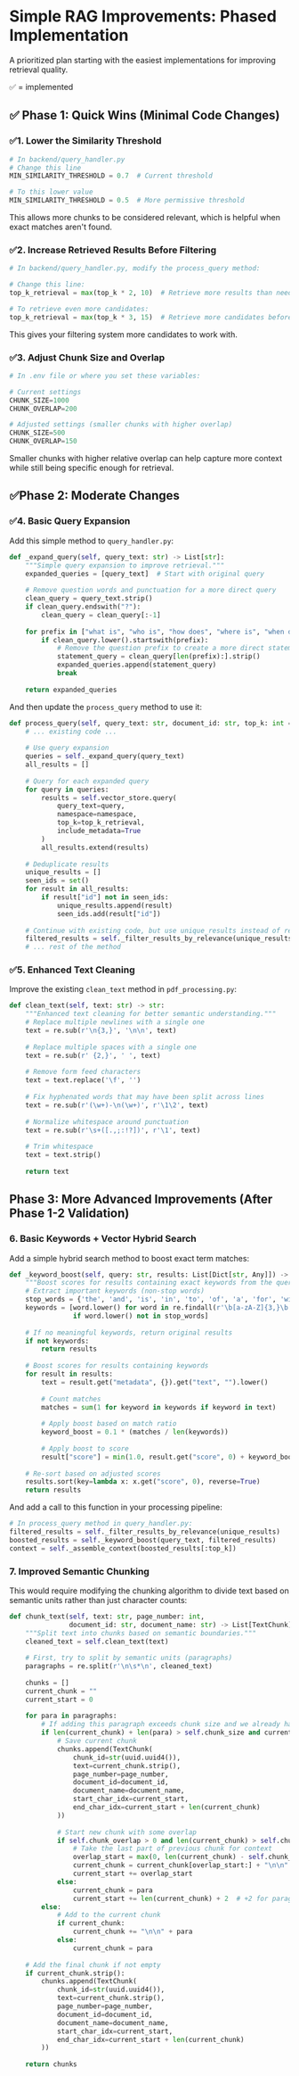 # Simple RAG Improvements: Phased Implementation

A prioritized plan starting with the easiest implementations for improving retrieval quality.

✅ = implemented

## ✅ Phase 1: Quick Wins (Minimal Code Changes)

### ✅1. Lower the Similarity Threshold

```python
# In backend/query_handler.py
# Change this line
MIN_SIMILARITY_THRESHOLD = 0.7  # Current threshold

# To this lower value
MIN_SIMILARITY_THRESHOLD = 0.5  # More permissive threshold
```

This allows more chunks to be considered relevant, which is helpful when exact matches aren't found.

### ✅2. Increase Retrieved Results Before Filtering

```python
# In backend/query_handler.py, modify the process_query method:

# Change this line:
top_k_retrieval = max(top_k * 2, 10)  # Retrieve more results than needed for filtering

# To retrieve even more candidates:
top_k_retrieval = max(top_k * 3, 15)  # Retrieve more candidates before filtering
```

This gives your filtering system more candidates to work with.

### ✅3. Adjust Chunk Size and Overlap

```python
# In .env file or where you set these variables:

# Current settings
CHUNK_SIZE=1000
CHUNK_OVERLAP=200

# Adjusted settings (smaller chunks with higher overlap)
CHUNK_SIZE=500
CHUNK_OVERLAP=150
```

Smaller chunks with higher relative overlap can help capture more context while still being specific enough for retrieval.

## ✅Phase 2: Moderate Changes

### ✅4. Basic Query Expansion

Add this simple method to `query_handler.py`:

```python
def _expand_query(self, query_text: str) -> List[str]:
    """Simple query expansion to improve retrieval."""
    expanded_queries = [query_text]  # Start with original query
    
    # Remove question words and punctuation for a more direct query
    clean_query = query_text.strip()
    if clean_query.endswith("?"):
        clean_query = clean_query[:-1]
    
    for prefix in ["what is", "who is", "how does", "where is", "when did", "why does"]:
        if clean_query.lower().startswith(prefix):
            # Remove the question prefix to create a more direct statement
            statement_query = clean_query[len(prefix):].strip()
            expanded_queries.append(statement_query)
            break
    
    return expanded_queries
```

And then update the `process_query` method to use it:

```python
def process_query(self, query_text: str, document_id: str, top_k: int = 5) -> Dict[str, Any]:
    # ... existing code ...
    
    # Use query expansion
    queries = self._expand_query(query_text)
    all_results = []
    
    # Query for each expanded query
    for query in queries:
        results = self.vector_store.query(
            query_text=query,
            namespace=namespace,
            top_k=top_k_retrieval,
            include_metadata=True
        )
        all_results.extend(results)
    
    # Deduplicate results
    unique_results = []
    seen_ids = set()
    for result in all_results:
        if result["id"] not in seen_ids:
            unique_results.append(result)
            seen_ids.add(result["id"])
    
    # Continue with existing code, but use unique_results instead of results
    filtered_results = self._filter_results_by_relevance(unique_results)
    # ... rest of the method
```

### ✅5. Enhanced Text Cleaning

Improve the existing `clean_text` method in `pdf_processing.py`:

```python
def clean_text(self, text: str) -> str:
    """Enhanced text cleaning for better semantic understanding."""
    # Replace multiple newlines with a single one
    text = re.sub(r'\n{3,}', '\n\n', text)
    
    # Replace multiple spaces with a single one
    text = re.sub(r' {2,}', ' ', text)
    
    # Remove form feed characters
    text = text.replace('\f', '')
    
    # Fix hyphenated words that may have been split across lines
    text = re.sub(r'(\w+)-\n(\w+)', r'\1\2', text)
    
    # Normalize whitespace around punctuation
    text = re.sub(r'\s+([.,;:!?])', r'\1', text)
    
    # Trim whitespace
    text = text.strip()
    
    return text
```

## Phase 3: More Advanced Improvements (After Phase 1-2 Validation)

### 6. Basic Keywords + Vector Hybrid Search

Add a simple hybrid search method to boost exact term matches:

```python
def _keyword_boost(self, query: str, results: List[Dict[str, Any]]) -> List[Dict[str, Any]]:
    """Boost scores for results containing exact keywords from the query."""
    # Extract important keywords (non-stop words)
    stop_words = {'the', 'and', 'is', 'in', 'to', 'of', 'a', 'for', 'with', 'on', 'at'}
    keywords = [word.lower() for word in re.findall(r'\b[a-zA-Z]{3,}\b', query)
                if word.lower() not in stop_words]
    
    # If no meaningful keywords, return original results
    if not keywords:
        return results
    
    # Boost scores for results containing keywords
    for result in results:
        text = result.get("metadata", {}).get("text", "").lower()
        
        # Count matches
        matches = sum(1 for keyword in keywords if keyword in text)
        
        # Apply boost based on match ratio
        keyword_boost = 0.1 * (matches / len(keywords))
        
        # Apply boost to score
        result["score"] = min(1.0, result.get("score", 0) + keyword_boost)
    
    # Re-sort based on adjusted scores
    results.sort(key=lambda x: x.get("score", 0), reverse=True)
    return results
```

And add a call to this function in your processing pipeline:

```python
# In process_query method in query_handler.py:
filtered_results = self._filter_results_by_relevance(unique_results)
boosted_results = self._keyword_boost(query_text, filtered_results)
context = self._assemble_context(boosted_results[:top_k])
```

### 7. Improved Semantic Chunking

This would require modifying the chunking algorithm to divide text based on semantic units rather than just character counts:

```python
def chunk_text(self, text: str, page_number: int, 
               document_id: str, document_name: str) -> List[TextChunk]:
    """Split text into chunks based on semantic boundaries."""
    cleaned_text = self.clean_text(text)
    
    # First, try to split by semantic units (paragraphs)
    paragraphs = re.split(r'\n\s*\n', cleaned_text)
    
    chunks = []
    current_chunk = ""
    current_start = 0
    
    for para in paragraphs:
        # If adding this paragraph exceeds chunk size and we already have content
        if len(current_chunk) + len(para) > self.chunk_size and current_chunk:
            # Save current chunk
            chunks.append(TextChunk(
                chunk_id=str(uuid.uuid4()),
                text=current_chunk.strip(),
                page_number=page_number,
                document_id=document_id,
                document_name=document_name,
                start_char_idx=current_start,
                end_char_idx=current_start + len(current_chunk)
            ))
            
            # Start new chunk with some overlap
            if self.chunk_overlap > 0 and len(current_chunk) > self.chunk_overlap:
                # Take the last part of previous chunk for context
                overlap_start = max(0, len(current_chunk) - self.chunk_overlap)
                current_chunk = current_chunk[overlap_start:] + "\n\n" + para
                current_start += overlap_start
            else:
                current_chunk = para
                current_start += len(current_chunk) + 2  # +2 for paragraph break
        else:
            # Add to the current chunk
            if current_chunk:
                current_chunk += "\n\n" + para
            else:
                current_chunk = para
    
    # Add the final chunk if not empty
    if current_chunk.strip():
        chunks.append(TextChunk(
            chunk_id=str(uuid.uuid4()),
            text=current_chunk.strip(),
            page_number=page_number,
            document_id=document_id,
            document_name=document_name,
            start_char_idx=current_start,
            end_char_idx=current_start + len(current_chunk)
        ))
    
    return chunks
```

